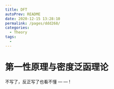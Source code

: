 ```yaml
---
title: DFT
autoPrev: README
date: 2020-12-15 13:28:10
permalink: /pages/ddd268/
categories: 
  - Theory
tags: 
  - 
---
```




# 第一性原理与密度泛函理论

不写了，反正写了也看不懂 — — ! 